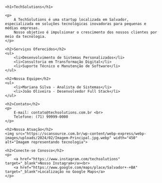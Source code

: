 <!DOCTYPE html>
<html>
<head>
    <title>TechSolutions - Vitrine Digital</title>
</head>
<body>

    <h1>TechSolutions</h1>

    <p>
        A TechSolutions é uma startup localizada em Salvador, especializada em soluções tecnológicas inovadoras para pequenas e médias empresas.
        Nosso objetivo é impulsionar o crescimento dos nossos clientes por meio da tecnologia.
    </p>

    <h2>Serviços Oferecidos</h2>
    <ul>
        <li>Desenvolvimento de Sistemas Personalizados</li>
        <li>Consultoria em Transformação Digital</li>
        <li>Suporte Técnico e Manutenção de Software</li>
    </ul>

    <h2>Nossa Equipe</h2>
    <ul>
        <li>Mariana Silva - Analista de Sistemas</li>
        <li>João Oliveira - Desenvolvedor Full Stack</li>
    </ul>

    <h2>Contato</h2>
    <p>
        E-mail: contato@techsolutions.com.br <br>
        Telefone: (71) 99999-0000
    </p>

    <h2>Nossa Atuação</h2>
    <img src="https://scansource.com.br/wp-content/webp-express/webp-images/uploads/2024/02/Imagem-Principal.jpg.webp" width="450" alt="Imagem representando tecnologia">

    <h2>Conecte-se Conosco</h2>
    <p>
        <a href="https://www.instagram.com/techsolutions" target="_blank">Nosso Instagram</a><br>
        <a href="https://www.google.com/maps/place/Salvador+-+BA" target="_blank">Localização no Google Maps</a>
    </p>

</body>
</html>
